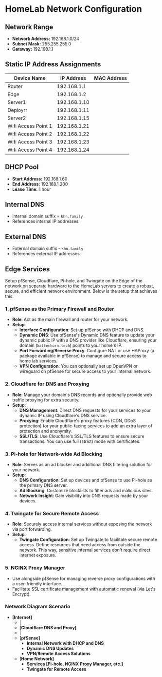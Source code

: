 # HomeLab Network Configuration

## Network Range

- **Network Address:** 192.168.1.0/24
- **Subnet Mask:** 255.255.255.0
- **Gateway:** 192.168.1.1

## Static IP Address Assignments

| **Device Name**       | **IP Address**      | **MAC Address**           |
|-----------------------|---------------------|---------------------------|
| Router                | 192.168.1.1         |                           |
| Edge                  | 192.168.1.2         |                           |
| Server1               | 192.168.1.10        |                           |
| Deployrr              | 192.168.1.11        |                           |
| Server2               | 192.168.1.15        |                           |
| Wifi Access Point 1   | 192.168.1.21        |                           |
| Wifi Access Point 2   | 192.168.1.22        |                           |
| Wifi Access Point 3   | 192.168.1.23        |                           |
| Wifi Access Point 4   | 192.168.1.24        |                           |

## DHCP Pool

- **Start Address:** 192.168.1.60
- **End Address:** 192.168.1.200
- **Lease Time:** 1 hour

## Internal DNS

- Internal domain suffix = `khn.family`
- References internal IP addresses

## External DNS

- External domain suffix - `khn.family`
- References external IP addresses

## Edge Services

Setup pfSense, Cloudflare, Pi-hole, and Twingate on the Edge of the network on separate hardware to the HomeLab servers to create a robust, secure, and efficient network environment. Below is the setup that achieves this:

### 1. **pfSense as the Primary Firewall and Router**

- **Role**: Act as the main firewall and router for your network.
- **Setup**:
  - **Interface Configuration**: Set up pfSense with DHCP and DNS.
  - **Dynamic DNS**: Use pfSense's Dynamic DNS feature to update your dynamic public IP with a DNS provider like Cloudflare, ensuring your domain (`kattenhorn.tech`) points to your home's IP.
  - **Port Forwarding/Reverse Proxy**: Configure NAT or use HAProxy (a package available in pfSense) to manage and secure access to home lab services.
  - **VPN Configuration**: You can optionally set up OpenVPN or wireguard on pfSense for secure access to your internal network.

### 2. **Cloudflare for DNS and Proxying**

- **Role**: Manage your domain's DNS records and optionally provide web traffic proxying for extra security.
- **Setup**:
  - **DNS Management**: Direct DNS requests for your services to your dynamic IP using Cloudflare's DNS service.
  - **Proxying**: Enable Cloudflare's proxy features (CDN, DDoS protection) for your public-facing services to add an extra layer of protection and anonymity.
  - **SSL/TLS**: Use Cloudflare's SSL/TLS features to ensure secure transactions. You can use full (strict) mode with certificates.

### 3. **Pi-hole for Network-wide Ad Blocking**

- **Role**: Serves as an ad blocker and additional DNS filtering solution for your network.
- **Setup**:
  - **DNS Configuration**: Set up devices and pfSense to use Pi-hole as the primary DNS server.
  - **Ad Blocking**: Customize blocklists to filter ads and malicious sites.
  - **Network Insight**: Gain visibility into DNS requests made by your devices.

### 4. **Twingate for Secure Remote Access**

- **Role**: Securely access internal services without exposing the network via port forwarding.
- **Setup**:
  - **Twingate Configuration**: Set up Twingate to facilitate secure remote access. Define resources that need access from outside the network. This way, sensitive internal services don't require direct internet exposure.

### 5. **NGINX Proxy Manager**

- Use alongside pfSense for managing reverse proxy configurations with a user-friendly interface.
- Facilitate SSL certificate management with automatic renewal (via Let's Encrypt).

### Network Diagram Scenario

- **[Internet]**
  - |
  - **[Cloudflare DNS and Proxy]**
  - |
  - **[pfSense]**
    - **Internal Network with DHCP and DNS**
    - **Dynamic DNS Updates**
    - **VPN/Remote Access Solutions**
  - **[Home Network]**
    - **Services [Pi-hole, NGINX Proxy Manager, etc.]**
    - **Twingate for Remote Access**
